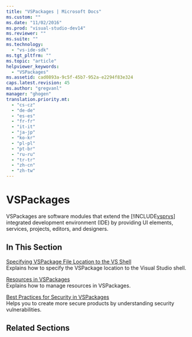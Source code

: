 ```yaml
---
title: "VSPackages | Microsoft Docs"
ms.custom: ""
ms.date: "11/02/2016"
ms.prod: "visual-studio-dev14"
ms.reviewer: ""
ms.suite: ""
ms.technology: 
  - "vs-ide-sdk"
ms.tgt_pltfrm: ""
ms.topic: "article"
helpviewer_keywords: 
  - "VSPackages"
ms.assetid: cad0893a-9c5f-45b7-952a-e2294f83e324
caps.latest.revision: 45
ms.author: "gregvanl"
manager: "ghogen"
translation.priority.mt: 
  - "cs-cz"
  - "de-de"
  - "es-es"
  - "fr-fr"
  - "it-it"
  - "ja-jp"
  - "ko-kr"
  - "pl-pl"
  - "pt-br"
  - "ru-ru"
  - "tr-tr"
  - "zh-cn"
  - "zh-tw"
---
```

# VSPackages
VSPackages are software modules that extend the [!INCLUDE[vsprvs](../../code-quality/includes/vsprvs_md.md)] integrated development environment (IDE) by providing UI elements, services, projects, editors, and designers.  
  
## In This Section  
 [Specifying VSPackage File Location to the VS Shell](../../extensibility/internals/specifying-vspackage-file-location-to-the-vs-shell.md)  
 Explains how to specify the VSPackage location to the Visual Studio shell.  
  
 [Resources in VSPackages](../../extensibility/internals/resources-in-vspackages.md)  
 Explains how to manage resources in VSPackages.  
  
 [Best Practices for Security in VSPackages](../../extensibility/internals/best-practices-for-security-in-vspackages.md)  
 Helps you to create more secure products by understanding security vulnerabilities.  
  
## Related Sections